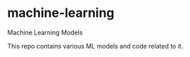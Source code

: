 # machine-learning
Machine Learning Models

This repo contains various ML models and code related to it.
